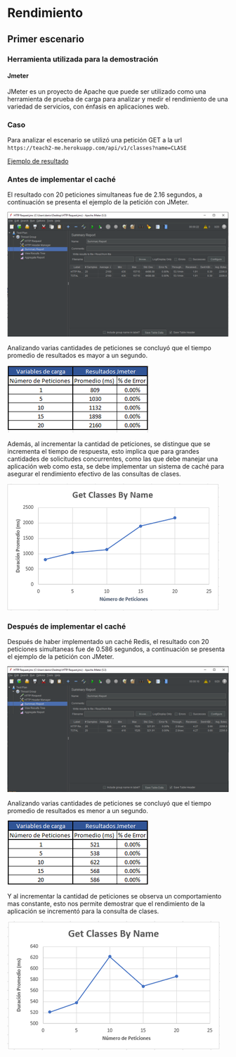 # Rendimiento
## Primer escenario

### Herramienta utilizada para la demostración

#### Jmeter

JMeter es un proyecto de Apache que puede ser utilizado como una herramienta de prueba de carga para analizar y medir el rendimiento de una variedad de servicios, con énfasis en aplicaciones web.

### Caso

Para analizar el escenario se utilizó una petición GET a la url `https://teach2-me.herokuapp.com/api/v1/classes?name=CLASE`

[Ejemplo de resultado](response.json)						

### Antes de implementar el caché

El resultado con 20 peticiones simultaneas fue de 2.16 segundos, a continuación se presenta el ejemplo de la petición con JMeter.

![](images/sincache.PNG)

Analizando varias cantidades de peticiones se concluyó que el tiempo promedio de resultados es mayor a un segundo.

![](images/antes1.PNG)

Además, al incrementar la cantidad de peticiones, se distingue que se incrementa el tiempo de respuesta, esto implica que para grandes cantidades de solicitudes concurrentes, como las que debe manejar una aplicación web como esta, se debe implementar un sistema de caché para asegurar el rendimiento efectivo de las consultas de clases.

![](images/antes2.PNG)

### Después de implementar el caché

Después de haber implementado un caché Redis, el resultado con 20 peticiones simultaneas fue de 0.586 segundos, a continuación se presenta el ejemplo de la petición con JMeter.

![](images/concache.PNG)

Analizando varias cantidades de peticiones se concluyó que el tiempo promedio de resultados es menor a un segundo.

![](images/despues1.PNG)

Y al incrementar la cantidad de peticiones se observa un comportamiento mas constante, esto nos permite demostrar que el rendimiento de la aplicación se incrementó para la consulta de clases.

![](images/despues2.PNG)

